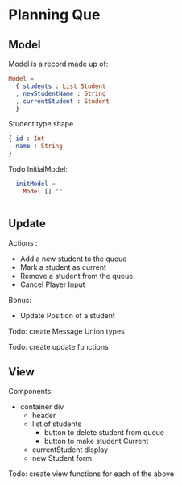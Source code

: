 # Planning Que

## Model

Model is a record made up of:

```elm
Model =
  { students : List Student
  , newStudentName : String
  , currentStudent : Student
  }
```

Student type  shape

```elm
{ id : Int
, name : String
}
```

Todo InitialModel:

```elm
  initModel =
    Model [] ""
```

```elm

```

## Update

Actions :
- Add a new student to the queue
- Mark a student as current
- Remove a student from the queue
- Cancel Player Input

Bonus:
- Update Position of a student

Todo: create Message Union types

Todo: create update functions

## View

Components:
- container div
  - header
  - list of students
    - button to delete student from queue
    - button to make student Current
  - currentStudent display
  - new Student form

Todo: create view functions for each of the above 
